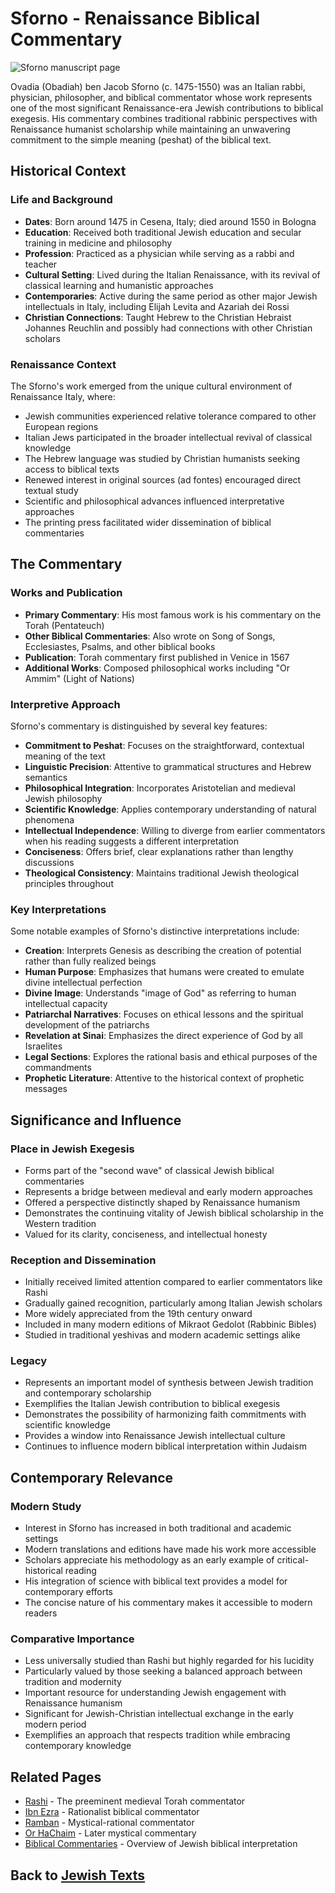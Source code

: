 # Sforno - Renaissance Biblical Commentary

![Sforno manuscript page](sforno_manuscript.jpg)

Ovadia (Obadiah) ben Jacob Sforno (c. 1475-1550) was an Italian rabbi, physician, philosopher, and biblical commentator whose work represents one of the most significant Renaissance-era Jewish contributions to biblical exegesis. His commentary combines traditional rabbinic perspectives with Renaissance humanist scholarship while maintaining an unwavering commitment to the simple meaning (peshat) of the biblical text.

## Historical Context

### Life and Background

- **Dates**: Born around 1475 in Cesena, Italy; died around 1550 in Bologna
- **Education**: Received both traditional Jewish education and secular training in medicine and philosophy
- **Profession**: Practiced as a physician while serving as a rabbi and teacher
- **Cultural Setting**: Lived during the Italian Renaissance, with its revival of classical learning and humanistic approaches
- **Contemporaries**: Active during the same period as other major Jewish intellectuals in Italy, including Elijah Levita and Azariah dei Rossi
- **Christian Connections**: Taught Hebrew to the Christian Hebraist Johannes Reuchlin and possibly had connections with other Christian scholars

### Renaissance Context

The Sforno's work emerged from the unique cultural environment of Renaissance Italy, where:

- Jewish communities experienced relative tolerance compared to other European regions
- Italian Jews participated in the broader intellectual revival of classical knowledge
- The Hebrew language was studied by Christian humanists seeking access to biblical texts
- Renewed interest in original sources (ad fontes) encouraged direct textual study
- Scientific and philosophical advances influenced interpretative approaches
- The printing press facilitated wider dissemination of biblical commentaries

## The Commentary

### Works and Publication

- **Primary Commentary**: His most famous work is his commentary on the Torah (Pentateuch)
- **Other Biblical Commentaries**: Also wrote on Song of Songs, Ecclesiastes, Psalms, and other biblical books
- **Publication**: Torah commentary first published in Venice in 1567
- **Additional Works**: Composed philosophical works including "Or Ammim" (Light of Nations)

### Interpretive Approach

Sforno's commentary is distinguished by several key features:

- **Commitment to Peshat**: Focuses on the straightforward, contextual meaning of the text
- **Linguistic Precision**: Attentive to grammatical structures and Hebrew semantics
- **Philosophical Integration**: Incorporates Aristotelian and medieval Jewish philosophy
- **Scientific Knowledge**: Applies contemporary understanding of natural phenomena
- **Intellectual Independence**: Willing to diverge from earlier commentators when his reading suggests a different interpretation
- **Conciseness**: Offers brief, clear explanations rather than lengthy discussions
- **Theological Consistency**: Maintains traditional Jewish theological principles throughout

### Key Interpretations

Some notable examples of Sforno's distinctive interpretations include:

- **Creation**: Interprets Genesis as describing the creation of potential rather than fully realized beings
- **Human Purpose**: Emphasizes that humans were created to emulate divine intellectual perfection
- **Divine Image**: Understands "image of God" as referring to human intellectual capacity
- **Patriarchal Narratives**: Focuses on ethical lessons and the spiritual development of the patriarchs
- **Revelation at Sinai**: Emphasizes the direct experience of God by all Israelites
- **Legal Sections**: Explores the rational basis and ethical purposes of the commandments
- **Prophetic Literature**: Attentive to the historical context of prophetic messages

## Significance and Influence

### Place in Jewish Exegesis

- Forms part of the "second wave" of classical Jewish biblical commentaries
- Represents a bridge between medieval and early modern approaches
- Offered a perspective distinctly shaped by Renaissance humanism
- Demonstrates the continuing vitality of Jewish biblical scholarship in the Western tradition
- Valued for its clarity, conciseness, and intellectual honesty

### Reception and Dissemination

- Initially received limited attention compared to earlier commentators like Rashi
- Gradually gained recognition, particularly among Italian Jewish scholars
- More widely appreciated from the 19th century onward
- Included in many modern editions of Mikraot Gedolot (Rabbinic Bibles)
- Studied in traditional yeshivas and modern academic settings alike

### Legacy

- Represents an important model of synthesis between Jewish tradition and contemporary scholarship
- Exemplifies the Italian Jewish contribution to biblical exegesis
- Demonstrates the possibility of harmonizing faith commitments with scientific knowledge
- Provides a window into Renaissance Jewish intellectual culture
- Continues to influence modern biblical interpretation within Judaism

## Contemporary Relevance

### Modern Study

- Interest in Sforno has increased in both traditional and academic settings
- Modern translations and editions have made his work more accessible
- Scholars appreciate his methodology as an early example of critical-historical reading
- His integration of science with biblical text provides a model for contemporary efforts
- The concise nature of his commentary makes it accessible to modern readers

### Comparative Importance

- Less universally studied than Rashi but highly regarded for his lucidity
- Particularly valued by those seeking a balanced approach between tradition and modernity
- Important resource for understanding Jewish engagement with Renaissance humanism
- Significant for Jewish-Christian intellectual exchange in the early modern period
- Exemplifies an approach that respects tradition while embracing contemporary knowledge

## Related Pages

- [Rashi](./rashi.md) - The preeminent medieval Torah commentator
- [Ibn Ezra](./ibn_ezra.md) - Rationalist biblical commentator
- [Ramban](./ramban.md) - Mystical-rational commentator
- [Or HaChaim](./or_hachaim.md) - Later mystical commentary
- [Biblical Commentaries](./modern_commentaries.md) - Overview of Jewish biblical interpretation

## Back to [Jewish Texts](./README.md)
